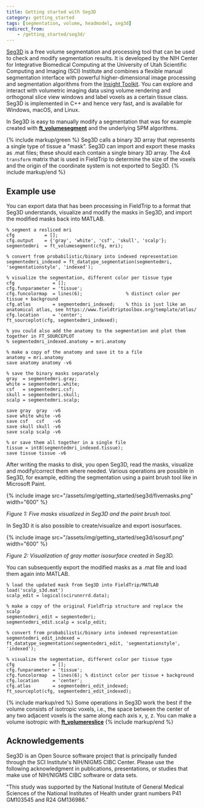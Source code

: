 ```yaml
---
title: Getting started with Seg3D
category: getting_started
tags: [segmentation, volume, headmodel, seg3d]
redirect_from:
    - /getting_started/seg3d/
---
```


[Seg3D](https://www.sci.utah.edu/cibc-software/seg3d.html) is a free volume segmentation and processing tool that can be used to check and modify segmentation results. It is developed by the NIH Center for Integrative Biomedical Computing at the University of Utah Scientific Computing and Imaging (SCI) Institute and combines a flexible manual segmentation interface with powerful higher-dimensional image processing and segmentation algorithms from the [Insight Toolkit](https://itk.org). You can explore and interact with volumetric imaging data using volume rendering and orthogonal slice view windows and label voxels as a certain tissue class. Seg3D is implemented in C++ and hence very fast, and is available for Windows, macOS, and Linux.

In Seg3D is easy to manually modify a segmentation that was for example created with **[ft_volumesegment](/reference/ft_volumesegment)** and the underlying SPM algorithms.

{% include markup/green %}
Seg3D calls a binary 3D array that represents a single type of tissue a "mask". Seg3D can import and export these masks as .mat files; these should each contain a single binary 3D array. The 4x4 `transform` matrix that is used in FieldTrip to determine the size of the voxels and the origin of the coordinate system is not exported to Seg3D.
{% include markup/end %}

## Example use

You can export data that has been processing in FieldTrip to a format that Seg3D understands, visualize and modify the masks in Seg3D, and import the modified masks back into MATLAB.

    % segment a resliced mri
    cfg           = [];
    cfg.output    = {'gray', 'white', 'csf', 'skull', 'scalp'};
    segmentedmri  = ft_volumesegment(cfg, mri);

    % convert from probabilistic/binary into indexed representation
    segmentedmri_indexed = ft_datatype_segmentation(segmentedmri, 'segmentationstyle', 'indexed');
 
    % visualize the segmentation, different color per tissue type
    cfg              = [];
    cfg.funparameter = 'tissue';
    cfg.funcolormap  = lines(6);                % distinct color per tissue + background
    cfg.atlas        = segmentedmri_indexed;    % this is just like an anatomical atlas, see https://www.fieldtriptoolbox.org/template/atlas/
    cfg.location     = 'center';
    ft_sourceplot(cfg, segmentedmri_indexed);

    % you could also add the anatomy to the segmentation and plot them together in FT_SOURCEPLOT
    % segmentedmri_indexed.anatomy = mri.anatomy

    % make a copy of the anatomy and save it to a file
    anatomy = mri.anatomy
    save anatomy anatomy -v6

    % save the binary masks separately
    gray  = segmentedmri.gray;
    white = segmentedmri.white;
    csf   = segmentedmri.csf;
    skull = segmentedmri.skull;
    scalp = segmentedmri.scalp;

    save gray  gray  -v6
    save white white -v6
    save csf   csf   -v6
    save skull skull -v6
    save scalp scalp -v6
    
    % or save them all together in a single file
    tissue = int8(segmentedmri_indexed.tissue);
    save tissue tissue -v6

After writing the masks to disk, you open Seg3D, read the masks, visualize and modify/correct them where needed. Various operations are possible in Seg3D, for example, editing the segmentation using a paint brush tool like in Microsoft Paint.

{% include image src="/assets/img/getting_started/seg3d/fivemasks.png" width="600" %}

_Figure 1: Five masks visualized in Seg3D and the paint brush tool._

In Seg3D it is also possible to create/visualize and export isosurfaces.

{% include image src="/assets/img/getting_started/seg3d/isosurf.png" width="600" %}

_Figure 2: Visualization of gray matter isosurface created in Seg3D._

You can subsequently export the modified masks as a .mat file and load them again into MATLAB.

    % load the updated mask from Seg3D into FieldTrip/MATLAB
    load('scalp_s3d.mat')
    scalp_edit = logical(scirunnrrd.data);

    % make a copy of the original FieldTrip structure and replace the scalp
    segmentedmri_edit = segmentedmri;
    segmentedmri_edit.scalp = scalp_edit;

    % convert from probabilistic/binary into indexed representation
    segmentedmri_edit_indexed = ft_datatype_segmentation(segmentedmri_edit, 'segmentationstyle', 'indexed');
 
    % visualize the segmentation, different color per tissue type
    cfg              = [];
    cfg.funparameter = 'tissue';
    cfg.funcolormap  = lines(6); % distinct color per tissue + background
    cfg.location     = 'center';
    cfg.atlas        = segmentedmri_edit_indexed;
    ft_sourceplot(cfg, segmentedmri_edit_indexed);
    
{% include markup/red %}
Some operations in Seg3D work the best if the volume consists of isotropic voxels, i.e., the space between the center of any two adjacent voxels is the same along each axis x, y, z. You can make a volume isotropic with **[ft_volumereslice](/reference/ft_volumereslice)**
{% include markup/end %}

## Acknowledgements

Seg3D is an Open Source software project that is principally funded through the SCI Institute's NIH/NIGMS CIBC Center. Please use the following acknowledgment in publications, presentations, or studies that make use of NIH/NIGMS CIBC software or data sets.

"This study was supported by the National Institute of General Medical Sciences of the National Institutes of Health under grant numbers P41 GM103545 and R24 GM136986.”
